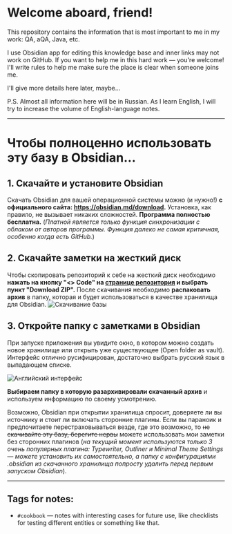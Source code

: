 # Welcome aboard, friend!

This repository contains the information that is most important to me in my work: QA, aQA, Java, etc.

I use Obsidian app for editing this knowledge base and inner links may not work on GitHub. If you want to help me in this hard work — you're welcome! I'll write rules to help me make sure the place is clear when someone joins me.

I'll give more details here later, maybe...

P.S. Almost all information here will be in Russian. As I learn English, I will try to increase the volume of English-language notes.
***
# Чтобы полноценно использовать эту базу в Obsidian...

## 1. Скачайте и установите Obsidian

Скачать Obsidian для вашей операционной системы можно (и нужно!) **с официального сайта: https://obsidian.md/download.** Установка, как правило, не вызывает никаких сложностей. **Программа полностью бесплатна.** (*Платной является только функция синхронизации с облаком от авторов программы. Функция далеко не самая критичная, особенно когда есть GitHub.*)  

## 2. Скачайте заметки на жесткий диск

Чтобы скопировать репозиторий к себе на жесткий диск необходимо **нажать на кнопку "<> Code" на [странице репозитория](https://github.com/nikulinvrn/myNotes/tree/main) и выбрать пункт "Download ZIP".** После скачивания необходимо **распаковать архив** в папку, которая и будет использоваться в качестве хранилища для Obsidian.
![Скачивание базы](https://docs.github.com/assets/cb-69468/mw-1440/images/help/repository/https-url-clone-cli.webp)

## 3. Откройте папку с заметками в Obsidian

При запуске приложения вы увидите окно, в котором можно создать новое хранилище или открыть уже существующее (Open folder as vault). Интерфейс отлично русифицирован, достаточно выбрать русский язык в выпадающем списке.

![Английский интерфейс](https://i2.paste.pics/1b63704dcdc6067477753d8b3d063304.png?trs=3c07f3b3bb674f751fc6247c660eb022e63fe94972ffb6a940bb2096adeba4a5&rand=A4I1C8Q2mL)

**Выбираем папку в которую разархивировали скачанный архив** и используем информацию по своему усмотрению.

Возможно, Obsidian при открытии хранилища спросит, доверяете ли вы источнику и стоит ли включать сторонние плагины. Если вы параноик и предпочитаете перестраховываться везде, где это возможно, то ~~не скачивайте эту базу, берегите нервы~~ можете использовать мои заметки без сторонних плагинов (*на текущий момент используются только 3 очень популярных плагина: Typewriter, Outliner и Minimal Theme Settings — можете установить их самостоятельно, а папку с конфигурациями .obsidian из скачанного хранилища попросту удалить перед первым запуском Obsidian*).

***
## Tags for notes:

 - ```#cookbook``` — notes with interesting cases for future use, like checklists for testing different entities or something like that.
